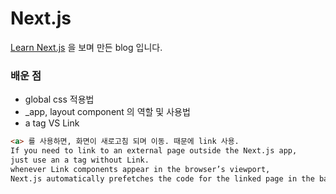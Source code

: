 # Next.js

[Learn Next.js](https://nextjs.org/learn) 을 보며 만든 blog 입니다.

### 배운 점

- global css 적용법
- \_app, layout component 의 역할 및 사용법
- a tag VS Link

```markdown
<a> 를 사용하면, 화면이 새로고침 되며 이동. 때문에 link 사용.
If you need to link to an external page outside the Next.js app,
just use an a tag without Link.
whenever Link components appear in the browser’s viewport,
Next.js automatically prefetches the code for the linked page in the background.
```
